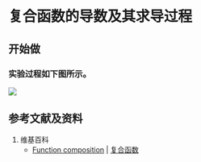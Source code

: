 # 复合函数的导数及其求导过程

## 开始做

### 实验过程如下图所示。

![](/images/微分/导数的计算方法和运算法则/基本函数的导数及其求导过程/复合函数/1a1.jpg)

## 参考文献及资料

1. 维基百科
	- [Function composition](https://en.wikipedia.org/wiki/Function_composition) | [复合函数](https://zh.wikipedia.org/wiki/复合函数) 
